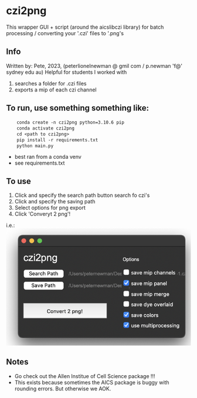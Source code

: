 # czi2png

This wrapper GUI + script (around the aicslibczi library) for batch processing / converting your '.czi' files to '.png's

## Info

Written by: Pete, 2023, (peterlionelnewman @ gmil com / p.newman 'f@' sydney edu au) Helpful for students I worked with

1. searches a folder for .czi files
2. exports a mip of each czi channel

## To run, use something something like:
```
    conda create -n czi2png python=3.10.6 pip
    conda activate czi2png
    cd <path to czi2png>
    pip install -r requirements.txt
    python main.py 
```

- best ran from a conda venv
- see requirements.txt

## To use

1. Click and specify the search path button search fo czi's
2. Click and specify the saving path
3. Select options for png export
4. Click 'Converyt 2 png'!

i.e.:
![example.png](https://github.com/peterlionelnewman/czi2png/blob/main/example.png)


## Notes

- Go check out the Allen Institue of Cell Science package !!!
- This exists because sometimes the AICS package is buggy with rounding errors. But otherwise we AOK.
